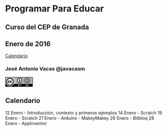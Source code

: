 # Programar Para Educar

## Curso del CEP de Granada

## Enero de 2016

[Calendario](./Indice.md)

### José Antonio Vacas @javacasm

[![CCbySA](imagenes/CCbySQ_88x31.png)](./imagenes/Licencia_CC.png)



## Calendario

12 Enero - Introducción, contexto y primeros ejemplos
14 Enero - Scratch
19 Enero - Scratch
21 Enero - Arduino - MakeyMakey
26 Enero - Bitbloq
28 Enero - AppInventor
